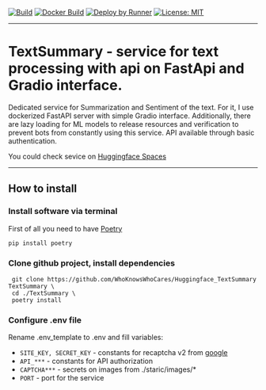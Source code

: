 [![Build](https://github.com/WhoKnowsWhoCares/Huggingface_TextSummary/actions/workflows/build-test.yml/badge.svg?branch=prod)](https://github.com/WhoKnowsWhoCares/Huggingface_TextSummary/actions/workflows/build-test.yml) [![Docker Build](https://github.com/WhoKnowsWhoCares/Huggingface_TextSummary/actions/workflows/docker-build-deploy.yml/badge.svg?branch=prod)](https://github.com/WhoKnowsWhoCares/Huggingface_TextSummary/actions/workflows/docker-build-deploy.yml) [![Deploy by Runner](https://github.com/WhoKnowsWhoCares/Huggingface_TextSummary/actions/workflows/registry-pull.yml/badge.svg?branch=prod)](https://github.com/WhoKnowsWhoCares/Huggingface_TextSummary/actions/workflows/registry-pull.yml)
[![License: MIT](https://img.shields.io/badge/License-MIT-yellow.svg)](https://opensource.org/licenses/MIT)

---

# TextSummary - service for text processing with api on FastApi and Gradio interface.

Dedicated service for Summarization and Sentiment of the text. For it, I use dockerized FastAPI server with simple Gradio interface. Additionally, there are lazy loading for ML models to release resources and verification to prevent bots from constantly using this service. API available through basic authentication.

You could check sevice on [Huggingface Spaces](https://huggingface.co/spaces/asFrants/TextSummarization)

---

## How to install

### Install software via terminal

First of all you need to have [Poetry](https://python-poetry.org/)

```
pip install poetry
```

### Clone github project, install dependencies

```
 git clone https://github.com/WhoKnowsWhoCares/Huggingface_TextSummary TextSummary \
 cd ./TextSummary \
 poetry install
```

### Configure .env file

Rename .env_template to .env and fill variables:

- `SITE_KEY, SECRET_KEY` - constants for recaptcha v2 from [google](https://www.google.com/recaptcha/about/)
- `API_***` - constants for API authorization
- `CAPTCHA***` - secrets on images from ./staric/images/\*
- `PORT` - port for the service
